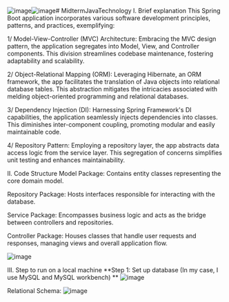 ![image](https://github.com/LTP6220/MidtermJavaTechnology/assets/116489939/93e5695f-1cb4-4815-9316-5b36ae59cf81)![image](https://github.com/LTP6220/MidtermJavaTechnology/assets/116489939/fa35c19d-e3f9-4077-834c-63b4ca9e2b73)# MidtermJavaTechnology
I. Brief explanation
This Spring Boot application incorporates various software development principles, patterns, and practices, exemplifying:

1/ Model-View-Controller (MVC) Architecture: Embracing the MVC design pattern, the application segregates into Model, View, and Controller components. This division streamlines codebase maintenance, fostering adaptability and scalability.

2/ Object-Relational Mapping (ORM): Leveraging Hibernate, an ORM framework, the app facilitates the translation of Java objects into relational database tables. This abstraction mitigates the intricacies associated with melding object-oriented programming and relational databases.

3/ Dependency Injection (DI): Harnessing Spring Framework's DI capabilities, the application seamlessly injects dependencies into classes. This diminishes inter-component coupling, promoting modular and easily maintainable code.

4/ Repository Pattern: Employing a repository layer, the app abstracts data access logic from the service layer. This segregation of concerns simplifies unit testing and enhances maintainability.

II. Code Structure
Model Package:
Contains entity classes representing the core domain model.

Repository Package:
Hosts interfaces responsible for interacting with the database.

Service Package:
Encompasses business logic and acts as the bridge between controllers and repositories.

Controller Package:
Houses classes that handle user requests and responses, managing views and overall application flow.

![image](https://github.com/LTP6220/MidtermJavaTechnology/assets/116489939/2376c6a6-16da-49da-ab58-98befec89bf7)

III. Step to run on a local machine **Step 1: Set up database (In my case, I use MySQL and MySQL workbench) **
![image](https://github.com/LTP6220/MidtermJavaTechnology/assets/116489939/1cb61315-04a4-4cc1-bb20-5078ee2d78af)

Relational Schema:
![image](https://github.com/LTP6220/MidtermJavaTechnology/assets/116489939/02bbc742-8ac9-4228-a231-d08422c5af5c)
